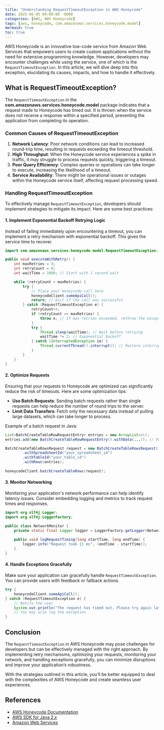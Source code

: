 ```yaml
---
title: "Understanding RequestTimeoutException in AWS Honeycode"
date: 2025-06-05 09:00:00 -0000
categories: [AWS, AWS Honeycode]
tags: [aws, honeycode, com.amazonaws.services.honeycode.model]
mermaid: true
toc: true
---
```



AWS Honeycode is an innovative low-code service from Amazon Web Services that empowers users to create custom applications without the need for extensive programming knowledge. However, developers may encounter challenges while using the service, one of which is the `RequestTimeoutException`. In this article, we will dive deep into this exception, elucidating its causes, impacts, and how to handle it effectively.

## What is RequestTimeoutException?

The `RequestTimeoutException` in the **com.amazonaws.services.honeycode.model** package indicates that a request made to Honeycode has timed out. It is thrown when the service does not receive a response within a specified period, preventing the application from completing its operation.

### Common Causes of RequestTimeoutException

1. **Network Latency**: Poor network conditions can lead to increased round-trip time, resulting in requests exceeding the timeout threshold.
2. **High Throughput**: When the Honeycode service experiences a spike in traffic, it may struggle to process requests quickly, triggering a timeout.
3. **Poor Query Efficiency**: Complex queries or operations can take longer to execute, increasing the likelihood of a timeout.
4. **Service Availability**: There might be operational issues or outages within the Honeycode service itself, affecting request processing speed.

### Handling RequestTimeoutException

To effectively manage `RequestTimeoutException`, developers should implement strategies to mitigate its impact. Here are some best practices:

#### 1. Implement Exponential Backoff Retrying Logic

Instead of failing immediately upon encountering a timeout, you can implement a retry mechanism with exponential backoff. This gives the service time to recover.

```java
import com.amazonaws.services.honeycode.model.RequestTimeoutException;

public void executeWithRetry() {
    int maxRetries = 5;
    int retryCount = 0;
    int waitTime = 1000; // Start with 1 second wait

    while (retryCount < maxRetries) {
        try {
            // Place your Honeycode call here
            honeycodeClient.someApiCall();
            return; // Exit if the call was successful
        } catch (RequestTimeoutException e) {
            retryCount++;
            if (retryCount == maxRetries) {
                throw e; // If max retries exceeded, rethrow the exception.
            }
            try {
                Thread.sleep(waitTime); // Wait before retrying
                waitTime *= 2; // Exponential backoff
            } catch (InterruptedException ie) {
                Thread.currentThread().interrupt(); // Restore interrupted status
            }
        }
    }
}
```

#### 2. Optimize Requests

Ensuring that your requests to Honeycode are optimized can significantly reduce the risk of timeouts. Here are some optimization tips:

- **Use Batch Requests**: Sending batch requests rather than single requests can help reduce the number of round trips to the server.
- **Limit Data Transfers**: Fetch only the necessary data instead of pulling large datasets, which can take longer to process.
  
Example of a batch request in Java:

```java
List<BatchCreateTableRowRequestEntry> entries = new ArrayList<>();
entries.add(new BatchCreateTableRowRequestEntry().withData(...)); // Populate with data

BatchCreateTableRowsRequest request = new BatchCreateTableRowsRequest()
        .withSpreadsheetId("your_spreadsheet_id")
        .withTableId("your_table_id")
        .withRows(entries);
        
honeycodeClient.batchCreateTableRows(request);
```

#### 3. Monitor Networking

Monitoring your application's network performance can help identify latency issues. Consider embedding logging and metrics to track request times and responses.

```java
import org.slf4j.Logger;
import org.slf4j.LoggerFactory;

public class NetworkMonitor {
    private static final Logger logger = LoggerFactory.getLogger(NetworkMonitor.class);
    
    public void logRequestTiming(long startTime, long endTime) {
        logger.info("Request took {} ms", (endTime - startTime));
    }
}
```

#### 4. Handle Exceptions Gracefully

Make sure your application can gracefully handle `RequestTimeoutException`. You can provide users with feedback or fallback actions.

```java
try {
    honeycodeClient.someApiCall();
} catch (RequestTimeoutException e) {
    // Notify the user
    System.out.println("The request has timed out. Please try again later.");
    // You may also log the exception
}
```

## Conclusion

The `RequestTimeoutException` in AWS Honeycode may pose challenges for developers but can be effectively managed with the right approach. By implementing retry mechanisms, optimizing your requests, monitoring your network, and handling exceptions gracefully, you can minimize disruptions and improve your application’s robustness.

With the strategies outlined in this article, you’ll be better equipped to deal with the complexities of AWS Honeycode and create seamless user experiences.

## References

- [AWS Honeycode Documentation](https://docs.aws.amazon.com/honeycode/latest/userguide/what-is-honeycode.html)
- [AWS SDK for Java 2.x](https://docs.aws.amazon.com/sdk-for-java/latest/developer-guide/home.html)
- [Amazon Web Services](https://aws.amazon.com/)